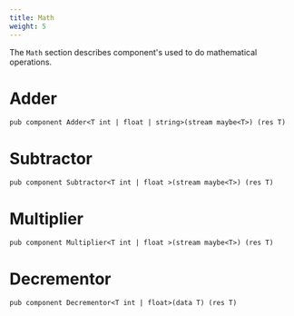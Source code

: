 ```yaml
---
title: Math
weight: 5
---
```

The `Math`  section describes component's used to do mathematical operations.

# Adder
```
pub component Adder<T int | float | string>(stream maybe<T>) (res T)
```

# Subtractor
```
pub component Subtractor<T int | float >(stream maybe<T>) (res T)
```

# Multiplier
```
pub component Multiplier<T int | float >(stream maybe<T>) (res T)
```

# Decrementor
```
pub component Decrementor<T int | float>(data T) (res T)
```